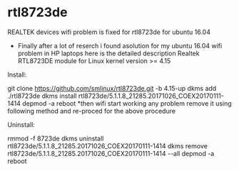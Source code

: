# rtl8723de
REALTEK devices wifi problem is fixed for rtl8723de for ubuntu 16.04
* Finally after a lot of reserch i found asolution for my ubuntu 16.04 wifi problem in HP laptops
here is the detailed description
Realtek RTL8723DE module for Linux kernel version >= 4.15

Install:

git clone https://github.com/smlinux/rtl8723de.git -b 4.15-up
dkms add ./rtl8723de
dkms install rtl8723de/5.1.1.8_21285.20171026_COEX20170111-1414
depmod -a
reboot
*then wifi start working 
any problem remove it using following method and re-proced for the above procedure

Uninstall:

rmmod -f 8723de
dkms uninstall rtl8723de/5.1.1.8_21285.20171026_COEX20170111-1414
dkms remove rtl8723de/5.1.1.8_21285.20171026_COEX20170111-1414 --all
depmod -a
reboot
